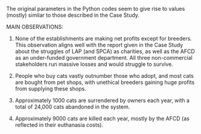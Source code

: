The original parameters in the Python codes seem to give rise to values (mostly) similar to those described in the Case Study.

MAIN OBSERVATIONS:

1) None of the establishments are making net profits except for breeders.
This observation aligns well with the report given in the Case Study about the struggles of LAP (and SPCA) as charities, as well as the AFCD as an under-funded government department.
All three non-commercial stakeholders run massive losses and would struggle to survive.

2) People who buy cats vastly outnumber those who adopt, and most cats are bought from pet shops, with unethical breeders gaining huge profits from supplying these shops.

3) Approximately 1000 cats are surrendered by owners each year, with a total of 24,000 cats abandoned in the system.

4) Approximately 9000 cats are killed each year, mostly by the AFCD (as reflected in their euthanasia costs).
